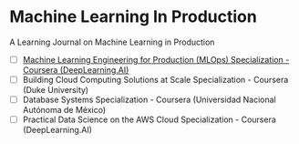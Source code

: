 # Machine Learning In Production
A Learning Journal on Machine Learning in Production  
- [ ] [Machine Learning Engineering for Production (MLOps) Specialization - Coursera (DeepLearning.AI)](https://github.com/khoaguin/ml-ops/tree/master/ml-engineering-for-production-cousera)  
- [ ] Building Cloud Computing Solutions at Scale Specialization - Coursera (Duke University)  
- [ ] Database Systems Specialization - Coursera (Universidad Nacional Autónoma de México)
- [ ] Practical Data Science on the AWS Cloud Specialization - Coursera (DeepLearning.AI)